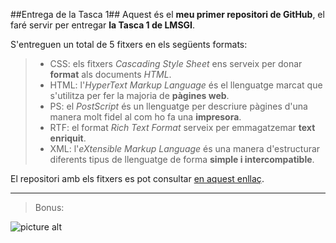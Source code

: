 ##Entrega de la Tasca 1##
Aquest és el **meu primer repositori de GitHub**, el faré servir per entregar **la Tasca 1 de LMSGI**. 

S'entreguen un total de 5 fitxers en els següents formats: 
>- CSS: els fitxers _Cascading Style Sheet_ ens serveix per donar **format** als documents _HTML_.
>- HTML: l'_HyperText Markup Language_ és el llenguatge marcat que s'utilitza per fer la majoria de **pàgines web**.
>- PS: el _PostScript_ és un llenguatge per descriure pàgines d'una manera molt fidel al com ho fa una **impresora**. 
>- RTF: el format _Rich Text Format_ serveix per emmagatzemar **text enriquit**.
>- XML: l'_eXtensible Markup Language_ és una manera d'estructurar diferents tipus de llenguatge de forma **simple i intercompatible**.

El repositori amb els fitxers es pot consultar [en aquest enllaç](https://github.com/jordigithub1/lmsgi1).

---
>Bonus:

 ![picture alt](http://i.imgur.com/oDoBn3C.jpg "Fent la tasca 1")
